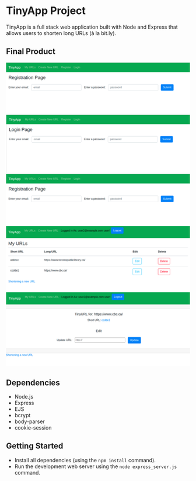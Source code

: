 # TinyApp Project

TinyApp is a full stack web application built with Node and Express that allows users to shorten long URLs (à la bit.ly).

## Final Product

!["Screenshot of URLs page - Not Logged-in"](https://github.com/micmor-m/tinyapp/blob/master/docs/register.png?raw=true)
!["screenshot of URLs/new - Login Page"](https://github.com/micmor-m/tinyapp/blob/master/docs/urls-new.png?raw=true)
!["screenshot of /register - Registration Page"](https://github.com/micmor-m/tinyapp/blob/master/docs/register.png?raw=true)
!["screenshot of URLs page- Logged-in"](https://github.com/micmor-m/tinyapp/blob/master/docs/urls-loggedin.png?raw=true)
!["screenshot of URLs/:id - Logged-in"](https://github.com/micmor-m/tinyapp/blob/master/docs/urls-:id%20loggedin.png?raw=true)




## Dependencies

- Node.js
- Express
- EJS
- bcrypt
- body-parser
- cookie-session

## Getting Started

- Install all dependencies (using the `npm install` command).
- Run the development web server using the `node express_server.js` command.